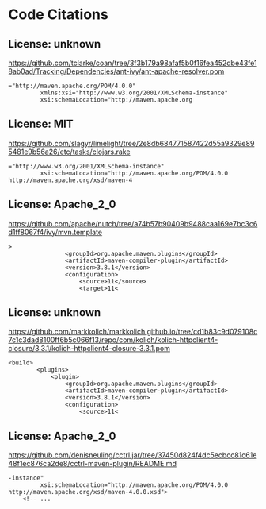 # Code Citations

## License: unknown
https://github.com/tclarke/coan/tree/3f3b179a98afaf5b0f16fea452dbe43fe18ab0ad/Tracking/Dependencies/ant-ivy/ant-apache-resolver.pom

```
="http://maven.apache.org/POM/4.0.0"
         xmlns:xsi="http://www.w3.org/2001/XMLSchema-instance"
         xsi:schemaLocation="http://maven.apache.org
```


## License: MIT
https://github.com/slagyr/limelight/tree/2e8db684771587422d55a9329e895481e9b56a26/etc/tasks/clojars.rake

```
="http://www.w3.org/2001/XMLSchema-instance"
         xsi:schemaLocation="http://maven.apache.org/POM/4.0.0 http://maven.apache.org/xsd/maven-4
```


## License: Apache_2_0
https://github.com/apache/nutch/tree/a74b57b90409b9488caa169e7bc3c6d1ff8067f4/ivy/mvn.template

```
>
                <groupId>org.apache.maven.plugins</groupId>
                <artifactId>maven-compiler-plugin</artifactId>
                <version>3.8.1</version>
                <configuration>
                    <source>11</source>
                    <target>11<
```


## License: unknown
https://github.com/markkolich/markkolich.github.io/tree/cd1b83c9d079108c7c1c3dad8100ff6b5c066f13/repo/com/kolich/kolich-httpclient4-closure/3.3.1/kolich-httpclient4-closure-3.3.1.pom

```
<build>
        <plugins>
            <plugin>
                <groupId>org.apache.maven.plugins</groupId>
                <artifactId>maven-compiler-plugin</artifactId>
                <version>3.8.1</version>
                <configuration>
                    <source>11<
```


## License: Apache_2_0
https://github.com/denisneuling/cctrl.jar/tree/37450d824f4dc5ecbcc81c61e48f1ec876ca2de8/cctrl-maven-plugin/README.md

```
-instance"
         xsi:schemaLocation="http://maven.apache.org/POM/4.0.0 http://maven.apache.org/xsd/maven-4.0.0.xsd">
    <!-- ...
```

